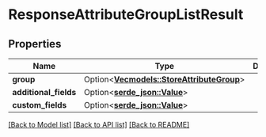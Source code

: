# ResponseAttributeGroupListResult

## Properties

Name | Type | Description | Notes
------------ | ------------- | ------------- | -------------
**group** | Option<[**Vec<models::StoreAttributeGroup>**](StoreAttribute_Group.md)> |  | [optional]
**additional_fields** | Option<[**serde_json::Value**](.md)> |  | [optional]
**custom_fields** | Option<[**serde_json::Value**](.md)> |  | [optional]

[[Back to Model list]](../README.md#documentation-for-models) [[Back to API list]](../README.md#documentation-for-api-endpoints) [[Back to README]](../README.md)


